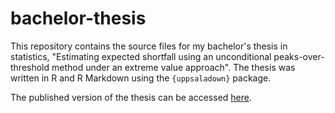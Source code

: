 # bachelor-thesis

This repository contains the source files for my bachelor's thesis in statistics, "Estimating expected shortfall using an unconditional peaks-over-threshold method under an extreme value approach". The thesis was written in R and R Markdown using the `{uppsaladown}` package. 

The published version of the thesis can be accessed [here](https://uu.diva-portal.org/smash/record.jsf?dswid=-5057&pid=diva2%3A1564036&c=1&searchType=SIMPLE&language=sv&query=rikard+wahlstr%C3%B6m&af=%5B%5D&aq=%5B%5B%5D%5D&aq2=%5B%5B%5D%5D&aqe=%5B%5D&noOfRows=50&sortOrder=author_sort_asc&sortOrder2=title_sort_asc&onlyFullText=false&sf=all). 
